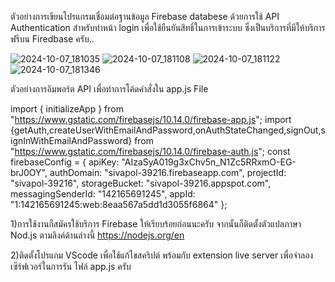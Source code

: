 



ตัวอย่างการเขียนโปรแกรมเชื่อมต่อฐานข้อมูล Firebase databese ด้วยการใช้ API  Authentication สำหรับทำหน้า login เพื่อใช้ยืนยันสิทธิ์ในการเข้าระบบ ซึ่งเป็นบริการที่มีให้บริการฟรีบน Firedbase ครับ..




![2024-10-07_181035](https://github.com/user-attachments/assets/21039d11-6996-47ac-adfc-539f052aa34e)
![2024-10-07_181108](https://github.com/user-attachments/assets/3ded3fc3-7cc5-49e5-b08e-799211ecce37)
![2024-10-07_181122](https://github.com/user-attachments/assets/4955fc3d-59a6-48bc-a253-09fa0900eedf)
![2024-10-07_181346](https://github.com/user-attachments/assets/6ed45096-1b4c-46bf-8cd3-73af1113211a)





ตัวอย่างการอิมพอร์ต API เพื่อทำการโค้ดคำสั่งใน app.js File  

import { initializeApp } from "https://www.gstatic.com/firebasejs/10.14.0/firebase-app.js";
import {getAuth,createUserWithEmailAndPassword,onAuthStateChanged,signOut,signInWithEmailAndPassword} from "https://www.gstatic.com/firebasejs/10.14.0/firebase-auth.js";
const firebaseConfig = {
   apiKey: "AIzaSyA019g3xChv5n_N1Zc5RRxmO-EG-brJ0OY",
   authDomain: "sivapol-39216.firebaseapp.com",
   projectId: "sivapol-39216",
   storageBucket: "sivapol-39216.appspot.com",
   messagingSenderId: "142165691245",
   appId: "1:142165691245:web:8eaa567a5dd1d3055f6864"
 };


1)การใช้งานก็สมัครใช้บริการ Firebase ให้เรียบร้อยก่อนนะครับ
จากนั้นก็ติดตั้งตัวแปลภาษา Nod.js ตามลิงค์ด้านล่างนี้
https://nodejs.org/en

2)ติดตั้งโปรแกม VScode เพื่อใช้แก้ไขสคริปต์ พร้อมกับ extension  live server เพื่อจำลองเซิร์ฟเวอร์ในการรัน ไฟล์ app.js ครับ



